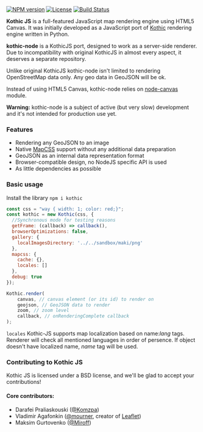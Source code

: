 [![NPM version][npm-version-image]][npm-url] [![License][license-image]][license-url]  [![Build Status][travis-image]][travis-url]

[npm-url]: https://npmjs.org/package/kothic
[npm-version-image]: http://img.shields.io/npm/v/kothic.svg?style=flat

[license-image]: https://img.shields.io/npm/l/kothic.svg?style=flat
[license-url]: LICENSE

[travis-url]: http://travis-ci.org/kothic/kothic-node
[travis-image]: http://img.shields.io/travis/kothic/kothic-node/master.svg?style=flat

**Kothic JS** is a full-featured JavaScript map rendering engine using HTML5 Canvas.
It was initially developed as a JavaScript port of [Kothic](http://wiki.openstreetmap.org/wiki/Kothic) rendering engine written in Python. 

**kothic-node** is a KothicJS port, designed to work as a server-side renderer. Due to incompatibility with original KothicJS in almost every aspect, it deserves a separate repository.

Unlike original KothicJS kothic-node isn't limited to rendering OpenStreetMap data only. Any geo data in GeoJSON will be ok. 

Instead of using HTML5 Canvas, kothic-node relies on [node-canvas](https://github.com/Automattic/node-canvas) module.

**Warning:** kothic-node is a subject of active (but very slow) development and it's not intended for production use yet. 

### Features
 * Rendering any GeoJSON to an image 
 * Native [MapCSS](http://wiki.openstreetmap.org/wiki/MapCSS/0.2) support without any additional data preparation
 * GeoJSON as an internal data representation format
 * Browser-compatible design, no NodeJS specific API is used
 * As little dependencies as possible

### Basic usage

Install the library
```npm i kothic```

```javascript
const css = "way { width: 1; color: red;}";
const kothic = new Kothic(css, {
  //Synchronous mode for testing reasons
  getFrame: (callback) => callback(),
  browserOptimizations: false,
  gallery: {
    localImagesDirectory: '../../sandbox/maki/png'
  },
  mapcss: {
    cache: {},
    locales: []
  },
  debug: true
});

Kothic.render(
	canvas, // canvas element (or its id) to render on
	geojson, // GeoJSON data to render
	zoom, // zoom level
	callback, // onRenderingComplete callback
);
```

`locales` Kothic-JS supports map localization based on name:*lang* tags. Renderer will check all mentioned languages in order of persence.  If object doesn't have localized name, *name* tag will be used.

### Contributing to Kothic JS

Kothic JS is licensed under a BSD license, and we'll be glad to accept your contributions!

#### Core contributors:

 * Darafei Praliaskouski ([@Komzpa](https://github.com/Komzpa))
 * Vladimir Agafonkin ([@mourner](https://github.com/mourner), creator of [Leaflet](http://leafletjs.com))
 * Maksim Gurtovenko ([@Miroff](https://github.com/Miroff))

